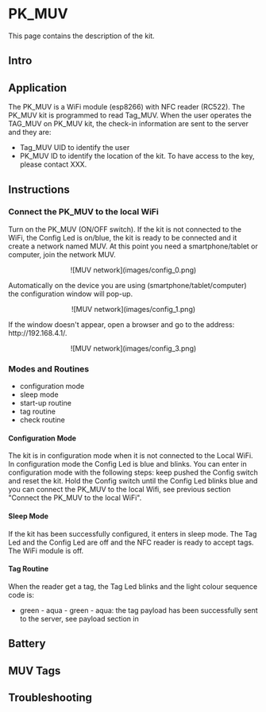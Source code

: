 # PK_MUV

This page contains the description of the kit.

## Intro

## Application
The PK_MUV is a WiFi module (esp8266) with NFC reader (RC522).
The PK_MUV kit is programmed to read Tag_MUV. When the user operates the TAG_MUV on PK_MUV kit, the check-in information are sent to the server and they are:
* Tag_MUV UID to identify the user
* PK_MUV ID to identify the location of the kit.
To have access to the key, please contact XXX.

## Instructions
### Connect the PK_MUV to the local WiFi
Turn on the PK_MUV (ON/OFF switch). If the kit is not connected to the WiFi, the Config Led is on/blue, the kit is ready to be connected and it create a network named MUV.
At this point you need a smartphone/tablet or computer, join the network MUV.
<p align="center">
![MUV network](images/config_0.png)
</p>

Automatically on the device you are using (smartphone/tablet/computer) the configuration window will pop-up.
<p align="center">
![MUV network](images/config_1.png)</p>
If the window doesn't appear, open a browser and go to the address: http://192.168.4.1/.
<p align="center"> ![MUV network](images/config_3.png) </p>




### Modes and Routines
* configuration mode
* sleep mode
* start-up routine
* tag routine
* check routine

#### Configuration Mode
The kit is in configuration mode when it is not connected to the Local WiFi. In configuration mode the Config Led is blue and blinks.
You can enter in configuration mode with the following steps: keep pushed the Config switch and reset the kit. Hold the Config switch until the Config Led blinks blue and you can connect the PK_MUV to the local Wifi, see previous section "Connect the PK_MUV to the local WiFi".

#### Sleep Mode
If the kit has been successfully configured, it enters in sleep mode.
The Tag Led and the Config Led are off and the NFC reader is ready to accept tags. The WiFi module is off.

#### Tag Routine
When the reader get a tag, the Tag Led blinks and the light colour sequence code is:
* green - aqua - green - aqua: the tag payload has been successfully sent to the server, see payload section in

####

## Battery

## MUV Tags

## Troubleshooting
